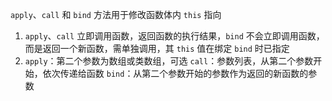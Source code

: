 `apply`、`call` 和 `bind` 方法用于修改函数体内 `this` 指向

1. `apply`、`call` 立即调用函数，返回函数的执行结果，`bind` 不会立即调用函数，而是返回一个新函数，需单独调用，其 `this` 值在绑定 `bind` 时已指定
2. 
   `apply`：第二个参数为数组或类数组，可选
   `call`：参数列表，从第二个参数开始，依次传递给函数
   `bind`：从第二个参数开始的参数作为返回的新函数的参数